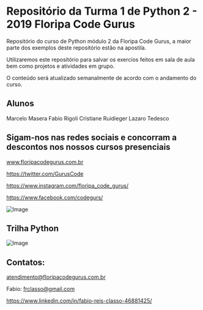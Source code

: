 Repositório da Turma 1 de Python 2 -  2019 Floripa Code Gurus
=============================================================


Repositório do curso de Python módulo 2 da Floripa Code Gurus, a maior 
parte dos exemplos deste repositório estão na apostila.

Utilizaremos este repositório para salvar os exercíos feitos em sala de aula bem 
como projetos e atividades em grupo.


O conteúdo será atualizado semanalmente de acordo com o andamento do curso.

Alunos
------
Marcelo Masera
Fabio Rigoli
Cristiane Ruidieger
Lazaro Tedesco


Sigam-nos nas redes sociais e concorram a descontos nos nossos cursos presenciais
------------------------------------------------------------------

www.floripacodegurus.com.br

https://twitter.com/GurusCode

https://www.instagram.com/floripa_code_gurus/

https://www.facebook.com/codegurs/

![Image](https://github.com/frclasso/CodeGurus_turma1_Python_2_2019/blob/master/banner__1004x558_github.png)


Trilha Python
--------------
![Image](https://github.com/frclasso/CodeGurus_turma1_Python_2_2019/blob/master/trilha_Python.png)




Contatos:
--------- 
atendimento@floripacodegurus.com.br

Fabio: frclasso@gmail.com

https://www.linkedin.com/in/fabio-reis-classo-46881425/

